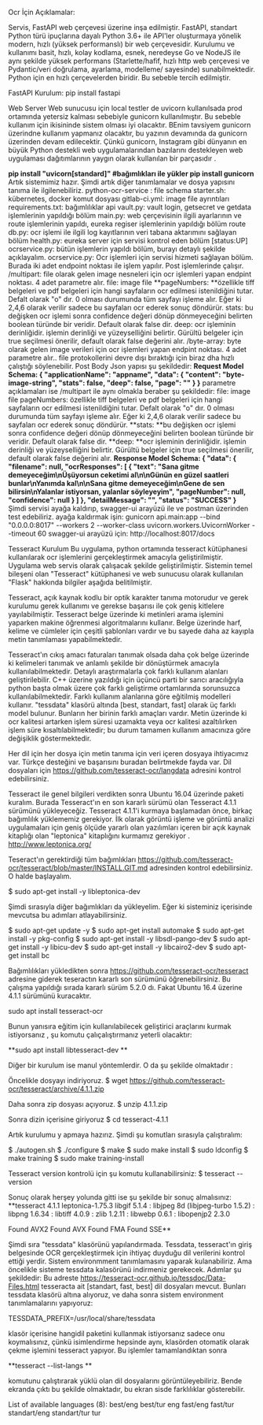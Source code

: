 Ocr İçin Açıklamalar:

Servis, FastAPI web çerçevesi üzerine inşa edilmiştir. FastAPI, standart Python türü ipuçlarına dayalı Python 3.6+ ile API'ler oluşturmaya yönelik modern, hızlı (yüksek performanslı) bir web çerçevesidir. Kurulumu ve kullanımı basit, hızlı, kolay kodlama, esnek, neredeyse Go ve NodeJS ile aynı şekilde yüksek performans  (Starlette/hafif, hızlı http web çerçevesi ve Pydantic/veri doğrulama, ayarlama, modelleme/ sayesinde) sunabilmektedir. Python için en hızlı çerçevelerden biridir. Bu sebeble tercih edilmiştir.

FastAPI Kurulum:
pip install fastapi

Web Server
Web sunucusu için local testler de uvicorn kullanılsada prod ortamında yetersiz kalması sebebiyle gunicorn kullanılmıştır. Bu sebeble kullanım için ikisininde sistem olması iyi olacaktır. BEnim tavsiyem gunicorn üzerindne kullanım yapmanız olacaktır, bu yazının devamında da gunicorn üzerinden devam edilecektir. Çünkü gunicorn, Instagram gibi dünyanın en büyük Python destekli web uygulamalarından bazılarını destekleyen web uygulaması dağıtımlarının yaygın olarak kullanılan bir parçasıdır .

**pip install "uvicorn[standard]"  #bağımlıkları ile yükler
pip install gunicorn**
Artık sistemimiz hazır. Şimdi artık diğer tanımlamalar ve dosya yapısını tanıma ile ilgilenebiliriz.
python-ocr-service : file schema
starter.sh: 		kübernetes, docker komut dosyası
gitlab-ci.yml:		image file ayrıntıları
requirements.txt: 	bağımlılıklar
api
vault.py: vault login, getsecret ve getdata işlemlerinin yapıldığı bölüm
main.py:	  web çerçevisinin ilgili ayarlarının ve route işlemlerinin yapıldı, eureka regiser işlemlerinin yapıldığı bölüm
route
db.py: ocr işlemi ile ilgili log kayıtlarının veri tabana aktarımını sağlayan bölüm
health.py: eureka server için servisi kontrol eden bölüm [status:UP]
ocrservice.py: bütün işlemlerin yapıldı bölüm, burayı detaylı şekilde açıklayalım.
ocrservice.py:
Ocr işlemleri için servisi hizmeti sağlayan bölüm. Burada iki adet endpoint noktası ile işlem yapılır. Post işlemlerinde çalışır.
/multipart:
file olarak gelen image nesneleri için ocr işlemleri yapan endpint noktası. 4 adet parametre alır.
file: image file
**pageNumbers: **özellikle tiff belgeleri ve pdf belgeleri için hangi sayfaların ocr edilmesi istenildiğini tutar. Defalt olarak "o" dır. 0 olması durumunda tüm sayfayı işleme alır. Eğer ki 2,4,6 olarak verilir sadece bu sayfaları ocr ederek sonuç döndürür.
stats: bu değişken ocr işlemi sonra confidence değeri dönüp dönmeyeceğini belirten boolean türünde bir veridir. Default olarak false dir.
deep: ocr işleminin derinliğidir. işlemin derinliği ve yüzeyselliğini belirtir. Gürültü belgeler için true seçilmesi önerilir, default olarak false değerini alır.
/byte-array:
byte olarak gelen image verileri için ocr işlemleri yapan endpint noktası. 4 adet parametre alır.. file protokollerini devre dışı bıraktığı için biraz dha hızlı çalıştığı söylenebilir.
Post Body Json yapısı şu şekildedir:
**Request Model Schema:
{
"applicationName": "appname",
"data": {
"content": "byte-image-string",
"stats": false,
"deep": false,
"page": ""
}
}**
parametre açıklamaları ise /multipart ile aynı olmakla beraber şu şekildedir:
file: image file
pageNumbers: özellikle tiff belgeleri ve pdf belgeleri için hangi sayfaların ocr edilmesi istenildiğini tutar. Defalt olarak "o" dır. 0 olması durumunda tüm sayfayı işleme alır. Eğer ki 2,4,6 olarak verilir sadece bu sayfaları ocr ederek sonuç döndürür.
**stats: **bu değişken ocr işlemi sonra confidence değeri dönüp dönmeyeceğini belirten boolean türünde bir veridir. Default olarak false dir.
**deep: **ocr işleminin derinliğidir. işlemin derinliği ve yüzeyselliğini belirtir. Gürültü belgeler için true seçilmesi önerilir, default olarak false değerini alır.
**Response Model Schema:
{
"data": {
"filename": null,
"ocrResponses": [
{
"text": "Sana gitme demeyeceğim\nÜşüyorsun ceketimi al\n\nGünün en güzel saatleri bunlar\nYanımda kal\n\nSana gitme demeyeceğim\nGene de sen bilirsin\nYalanlar istiyorsan, yalanlar söyleyeyim",
"pageNumber": null,
"confidence": null
}
]
},
"detailMessage": "",
"status": "SUCCESS"
}**
Şimdi servisi ayağa kaldırıp, swagger-ui arayüzü ile ve postman üzerinden test edebiliriz.
ayağa kaldırmak işin:
gunicorn api.main:app --bind "0.0.0.0:8017" --workers 2 --worker-class uvicorn.workers.UvicornWorker --timeout 60
swagger-ui arayüzü için:
http://localhost:8017/docs


Tesseract Kurulum
Bu uygulama, python ortamında tesseract kütüphanesi kullanılarak ocr işlemlerini gerçekleştirmek amacıyla geliştirilmiştir. Uygulama web servis olarak çalışacak şekilde geliştirilmiştir. Sistemin temel bileşeni olan "Tesseract" kütüphanesi ve web sunucusu olarak kullanılan "Flask" hakkında bilgiler aşağıda belitilmiştir.

Tesseract, açık kaynak kodlu bir optik karakter tanıma motorudur ve gerek kurulumu gerek kullanımı ve gerekse başarısı ile çok geniş kitlelere yayılabilmiştir. Tesseract belge üzerinde ki metinleri arama işlemini yaparken makine öğrenmesi algoritmalarını kullanır. Belge üzerinde harf, kelime ve cümleler için çeşitli şablonları vardır ve bu sayede daha az kayıpla metin tanımlaması yapabilmektedir.

Tesseract'ın cıkış amacı faturaları tanımak olsada daha çok belge üzerinde ki kelimeleri tanımak ve anlamlı şekilde bir dönüştürmek amacıyla kullanılabilmektedir. Detaylı araştırmalarla çok farklı kullanım alanları geliştirilebilir. C++ üzerine yazıldığı için üçüncü parti bir sarıcı aracılığıyla python başta olmak üzere çok farklı geliştirme ortamlarında sorunsuzca kullanılabilmektedir. Farklı kullanım alanlarına göre eğitilmiş modelleri kullanır. "tessdata" klasörü altında [best, standart, fast] olarak üç farklı model bulunur. Bunların her birinin farklı amaçları vardır. Metin üzerinde ki ocr kalitesi artarken işlem süresi uzamakta veya ocr kalitesi azaltılırken işlem süre kısaltılabilmektedir; bu durum tamamen kullanım amacınıza göre değişiklik göstermektedir.

Her dil için her dosya için metin tanıma için veri içeren dosyaya ihtiyacımız var. Türkçe desteğini ve başarısını buradan belirtmekde fayda var. Dil dosyaları için https://github.com/tesseract-ocr/langdata adresini kontrol edebilirsiniz.

Tesseract ile genel bilgileri verdikten sonra Ubuntu 16.04 üzerinde paketi kuralım. Burada Tesseract'ın en son kararlı sürümü olan Tesseract 4.1.1 sürümünü yükleyeceğiz. Tesseract 4.1.1'i kurmaya başlamadan önce, birkaç bağımlılık yüklememiz gerekiyor. İlk olarak görüntü işleme ve görüntü analizi uygulamaları için geniş ölçüde yararlı olan yazılımları içeren bir açık kaynak kitaplığı olan "leptonica" kitaplığını kurmamız gerekiyor . http://www.leptonica.org/

Teseract'ın gerektirdiği tüm bağımlıkları https://github.com/tesseract-ocr/tesseract/blob/master/INSTALL.GIT.md adresinden kontrol edebilirsiniz. O halde başlayalım.

$ sudo apt-get install -y libleptonica-dev

Şimdi sırasıyla diğer bağımlıkları da yükleyelim. Eğer ki sisteminiz içerisinde mevcutsa bu adımları atlayabilirsiniz.

$ sudo apt-get update -y $ sudo apt-get install automake $ sudo apt-get install -y pkg-config $ sudo apt-get install -y libsdl-pango-dev $ sudo apt-get install -y libicu-dev $ sudo apt-get install -y libcairo2-dev $ sudo apt-get install bc

Bağımlılıkları yükledikten sonra https://github.com/tesseract-ocr/tesseract adresine giderek teseractın kararlı son sürümünü öğrenebilirsiniz. Bu çalışma yapıldığı sırada kararlı sürüm 5.2.0 dı. Fakat Ubuntu 16.4 üzerine 4.1.1 sürümünü kuracaktır.

sudo apt install tesseract-ocr

Bunun yanısıra eğitim için kullanılabilecek geliştirici araçlarını kurmak istiyorsanız , şu komutu çalıçalıştırmanız yeterli olacaktır:

**sudo apt install libtesseract-dev **

Diğer bir kurulum ise manul yöntemlerdir. O da şu şekilde olmaktadır :

Öncelikle dosyayı indiriyoruz. $ wget https://github.com/tesseract-ocr/tesseract/archive/4.1.1.zip

Daha sonra zip dosyası açıyoruz. $ unzip 4.1.1.zip

Sonra dizin içerisine giriyoruz $ cd tesseract-4.1.1

Artık kurulumu y apmaya hazırız. Şimdi şu komutları sırasıyla çalıştıralım:

$ ./autogen.sh $ ./configure $ make $ sudo make install $ sudo ldconfig $ make training $ sudo make training-install

Tesseract version kontrolü için şu komutu kullanabilirsiniz: $ tesseract --version

Sonuç olarak herşey yolunda gitti ise şu şekilde bir sonuç almalısınız: **tesseract 4.1.1 leptonica-1.75.3 libgif 5.1.4 : libjpeg 8d (libjpeg-turbo 1.5.2) : libpng 1.6.34 : libtiff 4.0.9 : zlib 1.2.11 : libwebp 0.6.1 : libopenjp2 2.3.0

Found AVX2 Found AVX Found FMA Found SSE**

Şimdi sıra "tessdata" klasörünü yapılandırmada. Tessdata, tesseract'ın giriş belgesinde OCR gerçekleştirmek için ihtiyaç duyduğu dil verilerini kontrol ettiği yerdir. Sistem environmment tanımlamasını yaparak kulanabiliriz. Ama öncelikle sisteme tessdata kalasörünü indirmeniz gerekecek. Adımlar şu şekildedir: Bu adreste https://tesseract-ocr.github.io/tessdoc/Data-Files.html tesseracta ait [standart, fast, best] dil dosyaları mevcut. Bunları tessdata klasörü altına alıyoruz, ve daha sonra sistem environment tanımlamalarını yapıyoruz:

TESSDATA_PREFIX=/usr/local/share/tessdata

klasör içerisine hangidil paketini kullanmak istiyorsanız sadece onu koymalısınız, çünkü isimlendirme hepsinde aynı, klasörden otomatik olarak çekme işlemini tesseract yapıyor. Bu işlemler tamamlandıktan sonra

**tesseract --list-langs **

komutunu çalıştırarak yüklü olan dil dosyalarını görüntüleyebiliriz. Bende ekranda çıktı bu şekilde olmaktadır, bu ekran sisde farklılıklar gösterebilir.

List of available languages (8): best/eng best/tur eng fast/eng fast/tur standart/eng standart/tur tur
